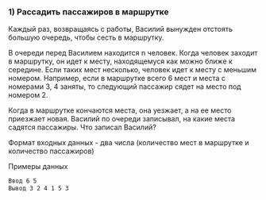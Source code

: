 ### 1) Рассадить пассажиров в маршрутке
Каждый раз, возвращаясь с работы, Василий вынужден отстоять большую очередь, чтобы сесть в маршрутку.

В очереди перед Василием находится n человек. Когда человек заходит в маршрутку, он идет к месту, находящемуся как можно ближе к середине. Если таких мест несколько, человек идет к месту с меньшим номером. Например, если в маршрутке всего 6 мест и места с номерами 3, 4 заняты, то следующий пассажир сядет на место под номером 2.

Когда в маршрутке кончаются места, она уезжает, а на ее место приезжает новая. Василий по очереди записывал, на какие места садятся пассажиры. Что записал Василий?

Формат входных данных - два числа (количество мест в маршрутке и количество пассажиров)


Примеры данных
```bash
Ввод 6 5
Вывод 3 2 4 1 5 3
```

